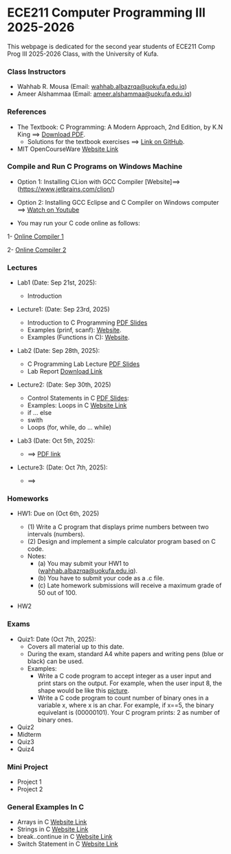 # ECE211 Computer Programming III 2025-2026
This webpage is dedicated for the second year students of ECE211 Comp Prog III 2025-2026 Class, with the University of Kufa.

### Class Instructors
- Wahhab R. Mousa (Email: wahhab.albazrqa@uokufa.edu.iq)
- Ameer Alshammaa (Email: ameer.alshammaa@uokufa.edu.iq)

### References
- The Textbook: C Programming: A Modern Approach, 2nd Edition, by K.N King ==> [Download PDF](https://drive.google.com/file/d/1QodDrf0COqPnU4hTlUTl3U21Yi-xjIse/view?usp=sharing). 
   - Solutions for the textbook exercises ==> [Link on GitHub](https://github.com/mhamdyx/C-programming-A-Modern-Approach-2nd-ed-Solutions?tab=readme-ov-file).
- MIT OpenCourseWare [Website Link](https://ocw.mit.edu/courses/6-087-practical-programming-in-c-january-iap-2010/pages/lecture-notes/)


### Compile and Run C Programs on Windows Machine
- Option 1: Installing CLion with GCC Compiler [Website]==> (https://www.jetbrains.com/clion/)
- Option 2: Installing GCC Eclipse and C Compiler on Windows computer ==> [Watch on Youtube](https://www.youtube.com/watch?v=jfuJ82ODY2U)

- You may run your C code online as follows:

1- [Online Compiler 1](https://www.programiz.com/c-programming/online-compiler/)

2- [Online Compiler 2](https://onecompiler.com/c)


### Lectures
- Lab1  (Date: Sep 21st, 2025):
    - Introduction 
- Lecture1: (Date: Sep 23rd, 2025)
    - Introduction to C Programming [PDF Slides](https://drive.google.com/file/d/1BRWXi0CaIzo3KGjQmJ_cb5LMJ3mvMLnv/view?usp=drive_link)
    - Examples (prinf, scanf): [Website](https://www.programiz.com/c-programming/c-input-output).
    - Examples (Functions in C): [Website](https://www.programiz.com/c-programming/c-functions).

- Lab2 (Date: Sep 28th, 2025):
    - C Programming Lab Lecture [PDF Slides](https://drive.google.com/file/d/11hVEaPKcJZFCU0_mMPvJMOD6TLI14qks/view?usp=drive_link)
    - Lab Report [Download Link](https://docs.google.com/document/d/1vSdY7UlpTWXabYi0OfX-bqcWz25DrU89/edit?usp=drive_link&ouid=115959378594459904907&rtpof=true&sd=true)
    
- Lecture2: (Date: Sep 30th, 2025)
   - Control Statements in C  [PDF Slides](https://drive.google.com/file/d/1plYiiOeJDB_i-VBtjWoZBzcUmLA-lTQI/view?usp=drive_link):
   - Examples: Loops in C [Website Link](https://www.programiz.com/c-programming/c-do-while-loops)
   - if ... else
   - swith
   - Loops (for, while, do ... while)
- Lab3 (Date: Oct 5th, 2025):
    - ==> [PDF link](https://drive.google.com/file/d/1tnQ6i5dbs5DiyOJADCiWVlW-tpUbKAP1/view?usp=drivesdk)
- Lecture3: (Date: Oct 7th, 2025):
    - ==>

  





### Homeworks
- HW1: Due on (Oct 6th, 2025)
  - (1) Write a C program that displays prime numbers between two intervals (numbers).
  - (2) Design and implement a simple calculator program based on C code.
  - Notes:
     - (a) You may submit your HW1 to (wahhab.albazrqa@uokufa.edu.iq).
     - (b) You have to submit your code as a .c file.
     - (c) Late homework submissions will receive a maximum grade of 50 out of 100.

- HW2

### Exams
- Quiz1: Date (Oct 7th, 2025):
   - Covers all material up to this date.
   - During the exam, standard A4 white papers and writing pens (blue or black) can be used.
   - Examples:
     - Write a C code program to accept integer as a user input and print stars on the output. For example, when the user input 8, the shape would be like this [picture](https://drive.google.com/file/d/16PQdUGh1IYMC55qDvf2i1IlcCJ_gAt-M/view?usp=drive_link).
     - Write a C code program to count number of binary ones in a variable x, where x is an char. For example, if x==5, the binary equivelant is (00000101). Your C program prints: 2 as number of binary ones.
- Quiz2
- Midterm
- Quiz3
- Quiz4


### Mini Project
- Project 1
- Project 2


### General Examples In C
- Arrays in C [Website Link](https://www.programiz.com/c-programming/c-arrays)
- Strings in C [Website Link](https://www.programiz.com/c-programming/c-strings)
- break..continue in C [Website Link](https://www.programiz.com/c-programming/c-break-continue-statement)
- Switch Statement in C [Website Link](https://www.programiz.com/c-programming/c-switch-case-statement)
